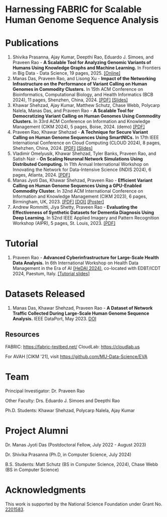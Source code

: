 # Harnessing FABRIC for Scalable Human Genome Sequence Analysis


# Publications
1. Shivika Prasanna, Ajay Kumar, Deepthi Rao, Eduardo J. Simoes, and Praveen Rao - **A Scalable Tool for Analyzing Genomic Variants of Humans Using Knowledge Graphs and Machine Learning.** In Frontiers in Big Data - Data Science, 19 pages, 2025. [[Online]](https://www.frontiersin.org/journals/big-data/articles/10.3389/fdata.2024.1466391/full)
2. Manas Das, Praveen Rao, and Lisong Xu - **Impact of the Networking Infrastructure on the Performance of Variant Calling on Human Genomes in Commodity Clusters.** In 15th ACM Conference on Bioinformatics, Computational Biology, and Health Informatics (BCB 2024), 11 pages, Shenzhen, China, 2024. [[PDF]](https://drive.google.com/file/d/1eYjIpCsueB3G1cbQES80liGldtVQk58i/view?usp=sharing) [[Slides]](https://drive.google.com/file/d/1WWHWQRExBfTX_B8Qj6WTO41XFG0aa0Nc/view?usp=sharing)
3. Khawar Shehzad, Ajay Kumar, Matthew Schutz, Chase Webb, Polycarp Nalela, Manas Das, and Praveen Rao - **A Scalable Tool for Democratizing Variant Calling on Human Genomes Using Commodity Clusters.** In 33rd ACM Conference on Information and Knowledge Management (CIKM 2024), 5 pages, Boise, 2024. (demo) [[PDF]](https://drive.google.com/file/d/1NEH6XHrivpWOhmI183HBMryElemcK3KF/view)
4. Praveen Rao, Khawar Shehzad - **A Technique for Secure Variant Calling on Human Genome Sequences Using SmartNICs.** In 17th IEEE International Conference on Cloud Computing (CLOUD 2024), 8 pages, Shehzhen, China, 2024. [[PDF]](https://drive.google.com/file/d/1CfRMN9ErRL9XBMcKQ9UKAV8EhED7x17-/view?usp=sharing) [[Slides]](https://drive.google.com/file/d/1TZySZN3wf6pBCeLQvXc8rIwFjH4DYexM/view?usp=sharing)
5. Vladimir Omelyusik, Khawar Shehzad, Tyler Banks, Praveen Rao, and Satish Nair - **On Scaling Neuronal Network Simulations Using Distributed Computing.** In 11th Annual International Workshop on Innovating the Network for Data-Intensive Science (INDIS 2024), 6 pages, Atlanta, 2024. [[PDF]](https://drive.google.com/file/d/1Mcfh9DSQ-sYAyw3SACKWnV7polpBVgYp/view)
6. Manas Jyoti Das, Khawar Shehzad, Praveen Rao - **Efficient Variant Calling on Human Genome Sequences Using a GPU-Enabled Commodity Cluster.** In 32nd ACM International Conference on Information and Knowledge Management (CIKM 2023), 6 pages, Birmingham, UK, 2023. [[PDF]](https://drive.google.com/file/d/1N2qXUoX1L9zkZXg_ET1VGLfezXmgSsR9/view) [[DOI]](https://doi.org/10.1145/3583780.3615268) [[Poster]](https://drive.google.com/file/d/1V1FnvIn_TeK1LpueNcAH6w9CNH6OYy1I/view?usp=sharing)
7. Andrew Rommitti, Jiya Shetty, Praveen Rao - **Evaluating the Effectiveness of Synthetic Datasets for Dementia Diagnosis Using Deep Learning.** In 52nd IEEE Applied Imagery and Pattern Recognition Workshop (AIPR), 5 pages, St. Louis, 2023. [[PDF]](https://drive.google.com/file/d/1arURsrY5zBKUTHgMxf-HyXN-mgp8uprU/view)

# Tutorial
1. Praveen Rao - **Advanced Cyberinfrastructure for Large-Scale Health Data Analysis.** In 6th International Workshop on Health Data Management in the Era of AI [(HeDAI 2024)](https://sites.google.com/view/hedai2024), co-located with EDBT/ICDT 2024, Paestum, Italy. [[Tutorial slides]](https://drive.google.com/file/d/1wiAZHboUWxXR7gBSBpsG1Zw9q48yjXDN/view?usp=sharing) 

# Datasets Released
1. Manas Das, Khawar Shehzad, Praveen Rao - **A Dataset of Network Traffic Collected During Large-Scale Human Genome Sequence Analysis.** IEEE DataPort, May 2023. [DOI](https://dx.doi.org/10.21227/y0t5-1w13)


## Resources

FABRIC: https://fabric-testbed.net/
CloudLab: https://cloudlab.us

For AVAH [CIKM '21], visit https://github.com/MU-Data-Science/EVA


# Team
Principal Investigator: Dr. Praveen Rao

Other Faculty: Drs. Eduardo J. Simoes and Deepthi Rao

Ph.D. Students: Khawar Shehzad, Polycarp Nalela, Ajay Kumar


# Project Alumni

Dr. Manas Jyoti Das (Postdoctoral Fellow, July 2022 - August 2023)

Dr. Shivika Prasanna (Ph.D, in Computer Science, July 2024)

B.S. Students: Matt Schutz (BS in Computer Science, 2024), Chase Webb (BS in Computer Science)

# Acknowledgments

This work is supported by the National Science Foundation under Grant No. [2201583](https://www.nsf.gov/awardsearch/showAward?AWD_ID=2201583&HistoricalAwards=false).
